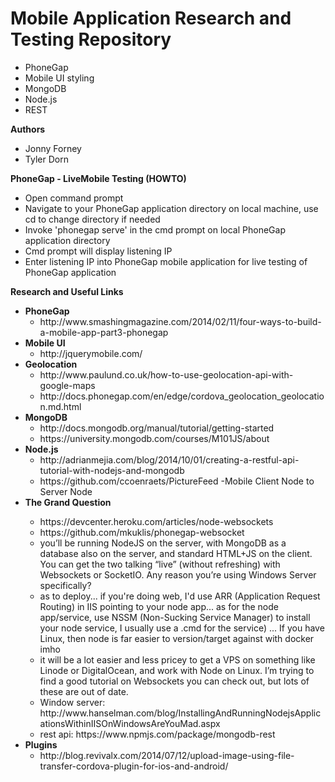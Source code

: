 # Mobile Application Research and Testing Repository
<ul>
	<li>PhoneGap</li>
	<li>Mobile UI styling</li>
	<li>MongoDB</li>
	<li>Node.js</li>
	<li>REST</li>
</ul>

<b>Authors</b>
<ul>
	<li>Jonny Forney</li>
	<li>Tyler Dorn</li>
</ul>

<b>PhoneGap - LiveMobile Testing (HOWTO)</b>
<ul>
	<li> Open command prompt</li>
	<li> Navigate to your PhoneGap application directory on local machine, use cd to change directory if needed</li>
	<li>Invoke 'phonegap serve' in the cmd prompt on local PhoneGap application directory</li>
	<li> Cmd prompt will display listening IP</li>
	<li> Enter listening IP into PhoneGap mobile application for live testing of PhoneGap application</li>
</ul>

<b>Research and Useful Links</b> 
<ul>
	<li><b>PhoneGap</b>
		<ul>
			<li> http://www.smashingmagazine.com/2014/02/11/four-ways-to-build-a-mobile-app-part3-phonegap</li>
		</ul>
	</li>
	<li><b>Mobile UI</b>
		<ul>
			<li> http://jquerymobile.com/</li>
		</ul>
	</li>
	<li><b>Geolocation</b>
		<ul>
			<li> http://www.paulund.co.uk/how-to-use-geolocation-api-with-google-maps</li>
			<li> http://docs.phonegap.com/en/edge/cordova_geolocation_geolocation.md.html</li>
		</ul>
	</li>
	<li><b>MongoDB</b>
		<ul>
			<li> http://docs.mongodb.org/manual/tutorial/getting-started</li>
			<li> https://university.mongodb.com/courses/M101JS/about</li>
		</ul>
	</li>
	<li><b>Node.js</b>
		<ul>
			<li> http://adrianmejia.com/blog/2014/10/01/creating-a-restful-api-tutorial-with-nodejs-and-mongodb </li>
			<li> https://github.com/ccoenraets/PictureFeed -Mobile Client Node to Server Node</li> 
		</ul>
	</li>
	<li><b>The Grand Question</b></li>
		<ul>
			<li> https://devcenter.heroku.com/articles/node-websockets</li>
			<li> https://github.com/mkuklis/phonegap-websocket</li>
			<li> you’ll be running NodeJS on the server, with MongoDB as a database also on the server, and standard HTML+JS on the client. You can get the two talking “live” (without refreshing) with Websockets or SocketIO. Any reason you’re using Windows Server specifically?</li>
			<li >as to deploy... if you're doing web, I'd use ARR (Application Request Routing) in IIS pointing to your node app... as for the node app/service, use NSSM (Non-Sucking Service Manager) to install your node service, I usually use a .cmd for the service) ...  If you have Linux, then node is far easier to version/target against with docker imho</li>
			<li >it will be a lot easier and less pricey to get a VPS on something like Linode or DigitalOcean, and work with Node on Linux. I’m trying to find a good tutorial on Websockets you can check out, but lots of these are out of date.</li>
			<li> Window server: http://www.hanselman.com/blog/InstallingAndRunningNodejsApplicationsWithinIISOnWindowsAreYouMad.aspx</li>
			</li>
			<li> rest api: https://www.npmjs.com/package/mongodb-rest</li>
		</ul>
	<li><b>Plugins </b>
		<ul>
			<li>http://blog.revivalx.com/2014/07/12/upload-image-using-file-transfer-cordova-plugin-for-ios-and-android/</li>
		</ul>
	</li>
</ul>
